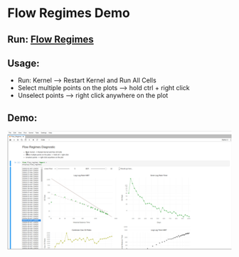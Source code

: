 # Flow Regimes Demo
## Run: [Flow Regimes](https://mybinder.org/v2/gh/charkow/flow_regimes_demo/master?urlpath=lab/tree/index.ipynb)

## Usage:
- Run: Kernel --> Restart Kernel and Run All Cells
- Select multiple points on the plots --> hold ctrl + right click
- Unselect points --> right click anywhere on the plot
## Demo:
![Flow Regimes](https://github.com/charkow/flow_regimes_demo/blob/master/flow_regimes_demo.gif)

